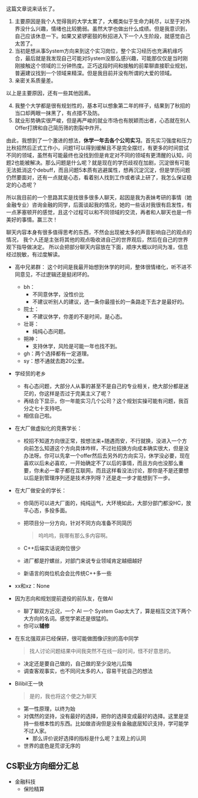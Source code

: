 这篇文章说来话长了。

1. 主要原因是我个人觉得我的大学太累了，大概类似于生命力耗尽，以至于对外界没什么兴趣，情绪也比较脆弱。虽然大学也做出什么成绩。但是我意识到，自己应该休息一下。如果又紧锣密鼓的秋招进入下一个人生阶段，就感觉自己太苦了。
2. 当初是想从事System方向来到这个实习岗位，整个实习经历也充满机缘巧合，最后就是我发现自己可能对System没那么感兴趣，可能那仅仅是当时刚刚接触这个领域的三分钟热度。正巧这段时间和接触的前辈聊直接职业规划，普遍建议找到一个领域来精深。但是我目前并没有所谓的大爱的领域。
3. 亲密关系质量差。

以上是主要原因，还有一些其他因素。

4. 我整个大学都是很有规划性的，基本可以想象第二年的样子，结果到了秋招的当口却两眼一抹黑了，有点措不及防。
5. 就业形势确实很严峻，但是再严峻的就业市场也有脱颖而出者，心态就在别人Offer打牌和自己简历筛的割裂中炸开。

由此，我想到了一个激进的想法，**休学一年去各个公司实习**。首先实习强度和压力比秋招然后正式工作小，问题1可以得到缓解且不是完全摆烂，有更多的时间尝试不同的领域，虽然有可能最终也没找到但是肯定对不同的领域有更清醒的认知，问题2也能被解决。那么问题是什么呢？就是现在的学历歧视在加剧，沉淀很有可能无法抵消这个debuff，而且问题5本质有逃避属性，想再沉淀沉淀，但是学历问题仍然要面对，还有一点就是心态，看着别人找到工作或者读上研了，我怎么保证稳定的心态呢？

所以我目前的一个思路其实是找很多很多人聊天，起因是我为表妹考研的事情（她金融专业）咨询金融的同学，后面谈起我的情况，她的一些话对我很有启发性，有一点茅塞顿开的感觉，且这个过程可以和不同领域的交流，再者和人聊天也是一件美好的事情。赢三次！

聊天内容本身有很多值得思考的东西，不然会出现被太多的声音影响自己的观点的情况，
我个人还是主张将其他的观点吸收进自己的世界观后，然后在自己的世界观下指导做决定。
所以会把部分聊天内容放在下面，顺序大概以时间为准，信息经过脱敏，有过度解读。

+ 高中兄弟群：
	这个时间是我最开始想到休学的时间，整体很情绪化，听不进不同意见，不过逻辑还是挺闭环的。
	+ bh：
		+ 不同意休学，没性价比
		+ 不建议听别人的建议，选一条你最擅长的一条路走下去才是最好的。
	+ 院士：
		+ 不建议休学，你差的不是时间，是心态。
	+ 壮哥：
		+ 纯纯心态问题。
	+ 朔神：
		+ 支持休学，风险是可能一年也找不到。
	+ gh：两个选择都有一定道理。
	+ sy：想不通就去跑20公里。

 + 学经贸的老乡
	 + 有心态问题，大部分人从事的甚至不是自己的专业相关，绝大部分都是迷茫的，你这样是否过于完美主义了呢？
	 + 再结合下显示，你一年能实习几个公司？这个规划实操可能有问题，我百分之七十支持吧。
	 + 相信自己啦。

+ 在大厂做虚拟化的竞赛学长：
	+ 校招不知道方向很正常，按想法来+随遇而安，不行就换，没进入一个方向前怎么知道这个方向具体咋样，不过社招换方向成本确实很大，但是没办法呀。你可以先拿一个offer然后去另外的方向实习，休学没必要，现在喜欢以后未必喜欢，一开始确定不了以后的事情，而且方向也没那么重要，你未必一辈子都在互联网，而且这样看没法讨论，那你是不是还要想以后是到管理序列还是技术序列呀？还是走一步才能想到下一步。

+ 在大厂做安全的学长：
	+ 你简历可以进大厂面的，纯纯运气，大环境如此，大部分部门都没HC，放平心态，多投多面。
	+ 把项目分一分方向，针对不同方向准备不同简历
		>呜呜呜，我哪有那么多内容啊。

	+ C++后端实话说岗位很少
	+ 进厂都是拧螺丝，对部门来说专业领域肯定越细越好
	+ 新语言的岗位机会会比传统C++多一些

+ xx和xz：None

+ 因为志向和规划提前退役的前队友，在做AI
	+ 聊了聊双方近况，一个 AI 一个 System Gap太大了，算是相互交流下两个大方向的名词。感觉学弟还是很猛的。
	+ 你可以**辅修**

+ 在东北强双非已经保研，很可能做图像识别的高中同学
	>找人讨论问题结果中间我突然不在线一段时间，怪不好意思的。

	+ 决定还是要自己做的，自己做的至少没地儿后悔
	+ 调查客观事实，也不同问太多的人，容易干扰自己的想法

+ Bilibil王一快
	>是的，我也将这个使之为聊天

	+ 第一性原理，以终为始
	+ 对偶然的坚持，没有最好的选择，把你的选择变成最好的选择。这里是坚持一些根本性的东西。比如做咨询但是没有金融底层知识支持，学可能学不过人家。
		+ 那么评价说好选择的指标是什么呢？主观上的认同
	+ 世界的底色是荒谬无序的
 
## CS职业方向细分汇总

+ 金融科技
	+ 保险精算
